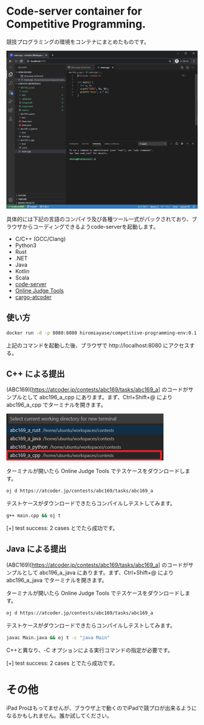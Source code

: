 # Code-server container for Competitive Programming.


競技プログラミングの環境をコンテナにまとめたものです。

![Screenshot](./doc/assets/screenshot.png)

具体的には下記の言語のコンパイラ及び各種ツール一式がパックされており、ブラウザからコーディングできるようcode-serverを起動します。

- C/C++ (GCC/Clang)
- Python3
- Rust
- .NET
- Java
- Kotlin
- Scala
- [code-server](https://github.com/cdr/code-server)
- [Online Judge Tools](https://github.com/online-judge-tools/oj)
- [cargo-atcoder](https://github.com/tanakh/cargo-atcoder)


## 使い方

```bash
docker run -d -p 8080:8080 hiromiayase/competitive-programming-env:0.1.0
```
上記のコマンドを起動した後、ブラウザで http://localhost:8080 にアクセスする。

## C++ による提出

(ABC169)[https://atcoder.jp/contests/abc169/tasks/abc169_a] のコードがサンプルとして abc196_a_cpp にあります。まず、Ctrl+Shift+@ により abc196_a_cpp でターミナルを開きます。

![Screenshot](./doc/assets/screenshot_cpp.png)


ターミナルが開いたら Online Judge Tools でテスケースをダウンロードします。
```bash
oj d https://atcoder.jp/contests/abc169/tasks/abc169_a
```

テストケースがダウンロードできたらコンパイルしテストしてみます。
```bash
g++ main.cpp && oj t
```
[+] test success: 2 cases とでたら成功です。


## Java による提出

(ABC169)[https://atcoder.jp/contests/abc169/tasks/abc169_a] のコードがサンプルとして abc196_a_java にあります。まず、Ctrl+Shift+@ により abc196_a_java でターミナルを開きます。


ターミナルが開いたら Online Judge Tools でテスケースをダウンロードします。
```bash
oj d https://atcoder.jp/contests/abc169/tasks/abc169_a
```

テストケースがダウンロードできたらコンパイルしテストしてみます。
```bash
javac Main.java && oj t -c "java Main"
```
C++と異なり、-C オプションによる実行コマンドの指定が必要です。

[+] test success: 2 cases とでたら成功です。


# その他

iPad Proはもってませんが、ブラウザ上で動くのでiPadで競プロが出来るようになるかもしれません。誰か試してください。